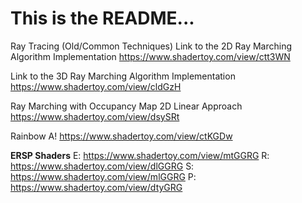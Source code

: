# This is the README...
Ray Tracing (Old/Common Techniques)
Link to the 2D Ray Marching Algorithm Implementation https://www.shadertoy.com/view/ctt3WN

Link to the 3D Ray Marching Algorithm Implementation https://www.shadertoy.com/view/cldGzH

Ray Marching with Occupancy Map
2D Linear Approach
https://www.shadertoy.com/view/dsySRt

Rainbow A! https://www.shadertoy.com/view/ctKGDw

**ERSP Shaders**
E: https://www.shadertoy.com/view/mtGGRG
R: https://www.shadertoy.com/view/dlGGRG
S: https://www.shadertoy.com/view/mlGGRG
P: https://www.shadertoy.com/view/dtyGRG
